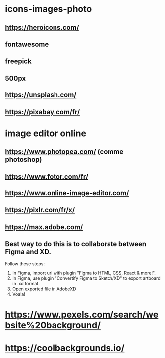 # icons-images-photo

## https://heroicons.com/ 
## fontawesome
## freepick
## 500px
## https://unsplash.com/
## https://pixabay.com/fr/

# image editor online
## https://www.photopea.com/ (comme photoshop)
## https://www.fotor.com/fr/
## https://www.online-image-editor.com/
## https://pixlr.com/fr/x/
## https://max.adobe.com/


## Best way to do this is to collaborate between Figma and XD.

Follow these steps:
1. In Figma, import url with plugin "Figma to HTML, CSS, React & more!".
2. In Figma, use plugin "Convertify Figma to Sketch/XD" to export artboard in .xd format.
3. Open exported file in AdobeXD
4. Voala!

# https://www.pexels.com/search/website%20background/
# https://coolbackgrounds.io/
